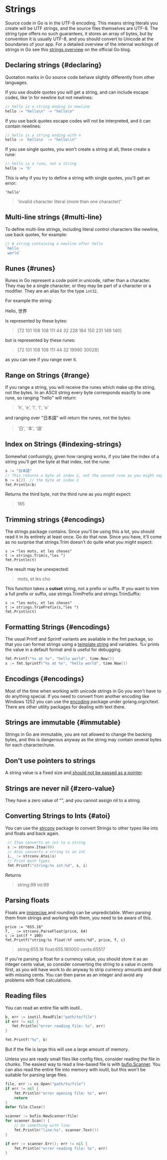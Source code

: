 # Strings

Source code in Go is in the UTF-8 encoding. This means string literals you create will be UTF strings, and the source files themselves are UTF-8. The string type offers no such guarantees, it stores an array of bytes, but by convention it is usually UTF-8, and you should convert to Unicode at the boundaries of your app. For a detailed overview of the internal workings of strings in Go see this [strings overview](https://blog.golang.org/strings) on the official Go blog.

## Declaring strings {#declaring}

Quotation marks in Go source code behave slightly differently from other languages.

If you use double quotes you will get a string, and can include escape codes, like \n for newline but not newlines:

```go
// hello is a string ending in newline
hello := "hello\n" -> "hello\n"
```

If you use back quotes escape codes will not be interpreted, and it can contain newlines:

```go
// hello is a string ending with n
hello := `hello\n` -> "hello\\n"
```

If you use single quotes, you won't create a string at all, these create a rune:

```go
// hello is a rune, not a string
hello := 'h'
```

This is why if you try to define a string with single quotes, you'll get an error:

```
'hello'
```

> 'invalid character literal \(more than one character\)'

## Multi-line strings {#multi-line}

To define multi-line strings, including literal control characters like newline, use back quotes, for example:

```go
// A string containing a newline after hello
`hello
 world`
```

## Runes {#runes}

Runes in Go represent a code point in unicode, rather than a character. They may be a single character, or they may be part of a character or a modifier. They are an alias for the type `int32`.

For example the string:

Hello, 世界

Is represented by these bytes:

> \[72 101 108 108 111 44 32 228 184 150 231 149 140\]

but is represented by these runes:

> \[72 101 108 108 111 44 32 19990 30028\]

as you can see if you range over it.

## Range on Strings {#range}

If you range a string, you will receive the runes which make up the string, not the bytes. In an ASCII string every byte corresponds exactly to one rune, so ranging "hello" will return:

> 'h', 'e', 'l', 'l', 'o'

and ranging over "日本語" will return the runes, not the bytes:

> '日', '本', '語'

## Index on Strings {#indexing-strings}

Somewhat confusingly, given how ranging works, if you take the index of a string you'll get the byte at that index, not the rune:

```go
s := "日本語"
// This returns a byte at index 2, not the second rune as you might expect
b := s[2]  // the byte at index 2
fmt.Println(b)
```

Returns the third byte, not the third rune as you might expect:

> 165

## Trimming strings {#encodings}

The strings package contains. Since you'll be using this a lot, you should read it in its entirety at least once. Go do that now. Since you have, it'll come as no surprise that strings.Trim doesn't do quite what you might expect:

```
s := "les mots, et les choses"
t := strings.Trim(s,"les ")
fmt.Println(t)
```

The result may be unexpected:

> mots, et les cho

This function takes a **cutset** string, not a prefix or suffix. If you want to trim a full prefix or suffix, use strings.TrimPrefix and strings.TrimSuffix:

```
s := "les mots, et les choses"
t := strings.TrimPrefix(s,"les ")
fmt.Println(t)
```

## Formatting Strings {#encodings}

The usual Printf and Sprintf variants are available in the fmt package, so that you can format strings using a [template string](https://golang.org/pkg/fmt/#hdr-Printing) and variables. %v prints the value in a default format and is useful for debugging. 

```go
fmt.Printf("%s at %v", "hello world", time.Now())
s := fmt.Sprintf("%s at %v", "hello world", time.Now())
```

## Encodings {#encodings}

Most of the time when working with unicode strings in Go you won't have to do anything special. If you need to convert from another encoding like Windows 1252 you can use the [encoding](https://godoc.org/golang.org/x/text/encoding) package under golang.org/x/text. There are other utility packages for dealing with text there.

## Strings are immutable {#immutable}

Strings in Go are immutable, you are not allowed to change the backing bytes, and this is dangerous anyway as the string may contain several bytes for each character/rune.

## Don't use pointers to strings

A string value is a fixed size and[ should not be passed as a pointer](https://github.com/golang/go/wiki/CodeReviewComments#pass-values).

## Strings are never nil {#zero-value}

They have a zero value of "", and you cannot assign nil to a string.

## Converting Strings to Ints {#atoi}

You can use the [strconv](https://golang.org/pkg/strconv/) package to convert Strings to other types like ints and floats and back again.

```go
 // Itoa converts an int to a string
 s := strconv.Itoa(99)
 // Atoi converts a string to an int
 i,_ := strconv.Atoi(s)
 // Print both types
 fmt.Printf("string:%s int:%d", s, i)
```

Returns

> string:99 int:99

## Parsing floats

Floats are [imprecise ](http://floating-point-gui.de/)and rounding can be unpredictable. When parsing them from strings and working with them, you need to be aware of this.

```
price := "655.18"
f, _ := strconv.ParseFloat(price, 64)
c := int(f * 100)
fmt.Printf("string:%s float:%f cents:%d", price, f, c)
```

> string:655.18 float:655.180000 cents:65517

If you're parsing a float for a currency value, you should store it as an integer cents value, so consider converting the string to a value in cents first, as you will have work to do anyway to strip currency amounts and deal with missing cents. You can then parse as an integer and avoid any problems with float calculations.

## Reading files 

You can read an entire file with ioutil.. 

```go
b, err := ioutil.ReadFile("path/to/file")
if err != nil {
   fmt.Println("error reading file: %s", err)
}

fmt.Printf("%s", b)
```

But if the file is large this will use a large amount of memory. 

Unless you are ready small files like config files, consider reading the file in chunks. The easiest way to read a line-based file is with [bufio.Scanner](https://golang.org/pkg/bufio/). You can also read the entire file into memory with ioutil, but this won't be suitable for parsing large files. 

```go
file, err := os.Open("path/to/file")
if err != nil {
    fmt.Println("error opening file: %s", err)
    return
}
defer file.Close()

scanner := bufio.NewScanner(file)
for scanner.Scan() {
    // Do something with line
    fmt.Println("line:%s", scanner.Text())
}

if err := scanner.Err(); err != nil {
    fmt.Println("error reading file: %s", err)
}
```




